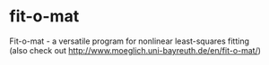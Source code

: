 # fit-o-mat
Fit-o-mat - a versatile program for nonlinear least-squares fitting
<br>(also check out http://www.moeglich.uni-bayreuth.de/en/fit-o-mat/)
